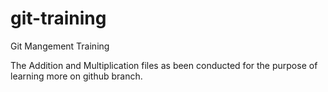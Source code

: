 # git-training
Git Mangement Training

The Addition and Multiplication files as been conducted for the purpose of learning more on github branch.
